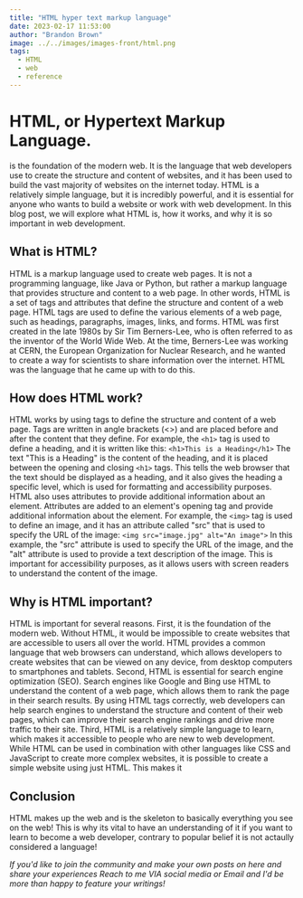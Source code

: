```yaml
---
title: "HTML hyper text markup language"
date: 2023-02-17 11:53:00
author: "Brandon Brown"
image: ../../images/images-front/html.png
tags:
  - HTML
  - web
  - reference
---
```


# HTML, or Hypertext Markup Language.

is the foundation of the modern web. It is the language that web developers use to create the structure and content of websites, and it has been used to build the vast majority of websites on the internet today. HTML is a relatively simple language, but it is incredibly powerful, and it is essential for anyone who wants to build a website or work with web development.
In this blog post, we will explore what HTML is, how it works, and why it is so important in web development.

## What is HTML?

HTML is a markup language used to create web pages. It is not a programming language, like Java or Python, but rather a markup language that provides structure and content to a web page. In other words, HTML is a set of tags and attributes that define the structure and content of a web page. HTML tags are used to define the various elements of a web page, such as headings, paragraphs, images, links, and forms.
HTML was first created in the late 1980s by Sir Tim Berners-Lee, who is often referred to as the inventor of the World Wide Web. At the time, Berners-Lee was working at CERN, the European Organization for Nuclear Research, and he wanted to create a way for scientists to share information over the internet. HTML was the language that he came up with to do this.

## How does HTML work?
HTML works by using tags to define the structure and content of a web page. Tags are written in angle brackets (<>) and are placed before and after the content that they define. For example, the `<h1>` tag is used to define a heading, and it is written like this:
`<h1>This is a Heading</h1>`
The text "This is a Heading" is the content of the heading, and it is placed between the opening and closing `<h1>` tags. This tells the web browser that the text should be displayed as a heading, and it also gives the heading a specific level, which is used for formatting and accessibility purposes.
HTML also uses attributes to provide additional information about an element. Attributes are added to an element's opening tag and provide additional information about the element. For example, the `<img>` tag is used to define an image, and it has an attribute called "src" that is used to specify the URL of the image:
`<img src="image.jpg" alt="An image">`
In this example, the "src" attribute is used to specify the URL of the image, and the "alt" attribute is used to provide a text description of the image. This is important for accessibility purposes, as it allows users with screen readers to understand the content of the image.

## Why is HTML important?
HTML is important for several reasons. First, it is the foundation of the modern web. Without HTML, it would be impossible to create websites that are accessible to users all over the world. HTML provides a common language that web browsers can understand, which allows developers to create websites that can be viewed on any device, from desktop computers to smartphones and tablets.
Second, HTML is essential for search engine optimization (SEO). Search engines like Google and Bing use HTML to understand the content of a web page, which allows them to rank the page in their search results. By using HTML tags correctly, web developers can help search engines to understand the structure and content of their web pages, which can improve their search engine rankings and drive more traffic to their site.
Third, HTML is a relatively simple language to learn, which makes it accessible to people who are new to web development. While HTML can be used in combination with other languages like CSS and JavaScript to create more complex websites, it is possible to create a simple website using just HTML. This makes it

## Conclusion

HTML makes up the web and is the skeleton to basically everything you see on the web! This is why its vital to have an understanding of it if you want to learn to become a web developer, contrary to popular belief it is not actaully considered a language!

*If you'd like to join the community and make your own posts on here and share your experiences Reach to me VIA social media or Email and I'd be more than happy to feature your writings!* 
